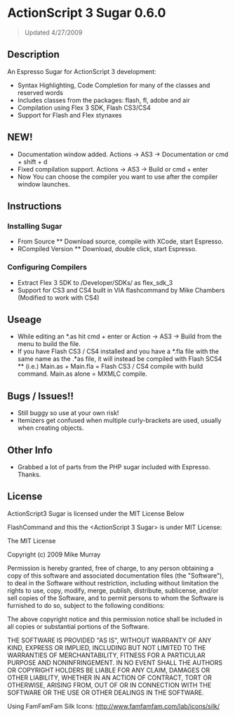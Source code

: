 # ActionScript 3 Sugar 0.6.0
> Updated 4/27/2009

## Description

An Espresso Sugar for ActionScript 3 development:

* Syntax Highlighting, Code Completion for many of the classes and reserved words
* Includes classes from the packages: flash, fl, adobe and air
* Compilation using Flex 3 SDK, Flash CS3/CS4
* Support for Flash and Flex stynaxes

## NEW!

* Documentation window added. Actions -> AS3 -> Documentation or cmd + shift + d
* Fixed compilation support. Actions -> AS3 -> Build or cmd + enter
* Now You can choose the compiler you want to use after the compiler window launches.

## Instructions

### Installing Sugar

* From Source
** Download source, compile with XCode, start Espresso.
* RCompiled Version
** Download, double click, start Espresso.

### Configuring Compilers

* Extract Flex 3 SDK to /Developer/SDKs/ as flex_sdk_3
* Support for CS3 and CS4 built in VIA flashcommand by Mike Chambers (Modified to work with CS4)

## Useage

* While editing an *.as hit cmd + enter or Action -> AS3 -> Build from the menu to build the file.
* If you have Flash CS3 / CS4 installed and you have a *.fla file with the same name as the .*as file, it will instead be compiled with Flash SCS4
** (i.e.) Main.as + Main.fla = Flash CS3 / CS4 compile with build command. Main.as alone = MXMLC compile.

## Bugs / Issues!!

* Still buggy so use at your own risk!
* Itemizers get confused when multiple curly-brackets are used, usually when creating objects.

## Other Info

* Grabbed a lot of parts from the PHP sugar included with Espresso. Thanks.

## License

ActionScript3 Sugar is licensed under the MIT License Below

FlashCommand and this the <ActionScript 3 Sugar> is under MIT License:

The MIT License

Copyright (c) 2009 Mike Murray

Permission is hereby granted, free of charge, to any person obtaining a copy
of this software and associated documentation files (the "Software"), to deal
in the Software without restriction, including without limitation the rights
to use, copy, modify, merge, publish, distribute, sublicense, and/or sell
copies of the Software, and to permit persons to whom the Software is
furnished to do so, subject to the following conditions:

The above copyright notice and this permission notice shall be included in
all copies or substantial portions of the Software.

THE SOFTWARE IS PROVIDED "AS IS", WITHOUT WARRANTY OF ANY KIND, EXPRESS OR
IMPLIED, INCLUDING BUT NOT LIMITED TO THE WARRANTIES OF MERCHANTABILITY,
FITNESS FOR A PARTICULAR PURPOSE AND NONINFRINGEMENT. IN NO EVENT SHALL THE
AUTHORS OR COPYRIGHT HOLDERS BE LIABLE FOR ANY CLAIM, DAMAGES OR OTHER
LIABILITY, WHETHER IN AN ACTION OF CONTRACT, TORT OR OTHERWISE, ARISING FROM,
OUT OF OR IN CONNECTION WITH THE SOFTWARE OR THE USE OR OTHER DEALINGS IN
THE SOFTWARE.

Using FamFamFam Silk Icons: http://www.famfamfam.com/lab/icons/silk/
